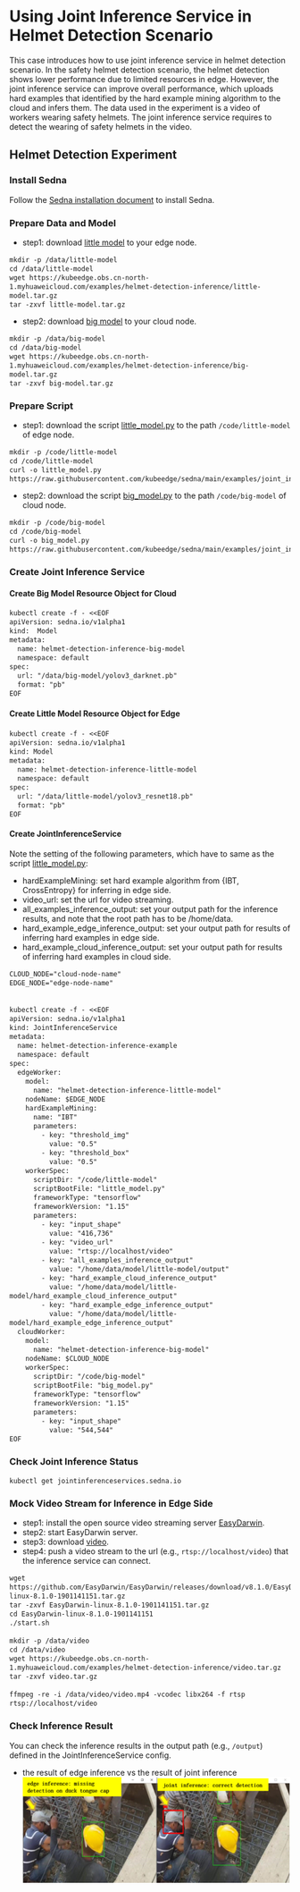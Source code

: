 # Using Joint Inference Service in Helmet Detection Scenario 

This case introduces how to use joint inference service in helmet detection scenario. 
In the safety helmet detection scenario, the helmet detection shows lower performance due to limited resources in edge. 
However, the joint inference service can improve overall performance, which uploads hard examples that identified by the hard example mining algorithm to the cloud and infers them.
The data used in the experiment is a video of workers wearing safety helmets. 
The joint inference service requires to detect the wearing of safety helmets in the video. 

## Helmet Detection Experiment

### Install Sedna

Follow the [Sedna installation document](/docs/setup/install.md) to install Sedna.
 
### Prepare Data and Model

* step1: download [little model](https://kubeedge.obs.cn-north-1.myhuaweicloud.com/examples/helmet-detection-inference/little-model.tar.gz) to your edge node.

```
mkdir -p /data/little-model
cd /data/little-model
wget https://kubeedge.obs.cn-north-1.myhuaweicloud.com/examples/helmet-detection-inference/little-model.tar.gz
tar -zxvf little-model.tar.gz
```

* step2: download [big model](https://kubeedge.obs.cn-north-1.myhuaweicloud.com/examples/helmet-detection-inference/big-model.tar.gz) to your cloud node.

```
mkdir -p /data/big-model
cd /data/big-model
wget https://kubeedge.obs.cn-north-1.myhuaweicloud.com/examples/helmet-detection-inference/big-model.tar.gz
tar -zxvf big-model.tar.gz
```

### Prepare Script
* step1: download the script [little_model.py](/examples/joint_inference/helmet_detection_inference/little_model/little_model.py) to the path `/code/little-model` of edge node.

```
mkdir -p /code/little-model
cd /code/little-model
curl -o little_model.py https://raw.githubusercontent.com/kubeedge/sedna/main/examples/joint_inference/helmet_detection_inference/little_model/little_model.py
```

* step2: download the script [big_model.py](/examples/joint_inference/helmet_detection_inference/big_model/big_model.py) to the path `/code/big-model` of cloud node.

```
mkdir -p /code/big-model
cd /code/big-model
curl -o big_model.py https://raw.githubusercontent.com/kubeedge/sedna/main/examples/joint_inference/helmet_detection_inference/big_model/big_model.py
```

### Create Joint Inference Service 

#### Create Big Model Resource Object for Cloud

```
kubectl create -f - <<EOF
apiVersion: sedna.io/v1alpha1
kind:  Model
metadata:
  name: helmet-detection-inference-big-model
  namespace: default
spec:
  url: "/data/big-model/yolov3_darknet.pb"
  format: "pb"
EOF
```

#### Create Little Model Resource Object for Edge

```
kubectl create -f - <<EOF
apiVersion: sedna.io/v1alpha1
kind: Model
metadata:
  name: helmet-detection-inference-little-model
  namespace: default
spec:
  url: "/data/little-model/yolov3_resnet18.pb"
  format: "pb"
EOF
```

#### Create JointInferenceService 

Note the setting of the following parameters, which have to same as the script [little_model.py](/examples/joint_inference/helmet_detection_inference/little_model/little_model.py):
- hardExampleMining: set hard example algorithm from {IBT, CrossEntropy} for inferring in edge side.
- video_url: set the url for video streaming. 
- all_examples_inference_output: set your output path for the inference results, and note that the root path has to be /home/data.
- hard_example_edge_inference_output: set your output path for results of inferring hard examples in edge side.
- hard_example_cloud_inference_output: set your output path for results of inferring hard examples in cloud side.

```
CLOUD_NODE="cloud-node-name"
EDGE_NODE="edge-node-name"


kubectl create -f - <<EOF
apiVersion: sedna.io/v1alpha1
kind: JointInferenceService
metadata:
  name: helmet-detection-inference-example
  namespace: default
spec:
  edgeWorker:
    model:
      name: "helmet-detection-inference-little-model"
    nodeName: $EDGE_NODE
    hardExampleMining:
      name: "IBT"
      parameters:
        - key: "threshold_img"
          value: "0.5"
        - key: "threshold_box"
          value: "0.5"
    workerSpec:
      scriptDir: "/code/little-model"
      scriptBootFile: "little_model.py"
      frameworkType: "tensorflow"
      frameworkVersion: "1.15"
      parameters:
        - key: "input_shape"
          value: "416,736"
        - key: "video_url"
          value: "rtsp://localhost/video"
        - key: "all_examples_inference_output"
          value: "/home/data/model/little-model/output"
        - key: "hard_example_cloud_inference_output"
          value: "/home/data/model/little-model/hard_example_cloud_inference_output"
        - key: "hard_example_edge_inference_output"
          value: "/home/data/model/little-model/hard_example_edge_inference_output"
  cloudWorker:
    model:
      name: "helmet-detection-inference-big-model"
    nodeName: $CLOUD_NODE
    workerSpec:
      scriptDir: "/code/big-model"
      scriptBootFile: "big_model.py"
      frameworkType: "tensorflow"
      frameworkVersion: "1.15"
      parameters:
        - key: "input_shape"
          value: "544,544"
EOF
```

### Check Joint Inference Status

```
kubectl get jointinferenceservices.sedna.io
```

### Mock Video Stream for Inference in Edge Side

* step1: install the open source video streaming server [EasyDarwin](https://github.com/EasyDarwin/EasyDarwin/tree/dev).
* step2: start EasyDarwin server.
* step3: download [video](https://kubeedge.obs.cn-north-1.myhuaweicloud.com/examples/helmet-detection-inference/video.tar.gz).
* step4: push a video stream to the url (e.g., `rtsp://localhost/video`) that the inference service can connect.

```
wget https://github.com/EasyDarwin/EasyDarwin/releases/download/v8.1.0/EasyDarwin-linux-8.1.0-1901141151.tar.gz
tar -zxvf EasyDarwin-linux-8.1.0-1901141151.tar.gz
cd EasyDarwin-linux-8.1.0-1901141151
./start.sh

mkdir -p /data/video
cd /data/video
wget https://kubeedge.obs.cn-north-1.myhuaweicloud.com/examples/helmet-detection-inference/video.tar.gz
tar -zxvf video.tar.gz

ffmpeg -re -i /data/video/video.mp4 -vcodec libx264 -f rtsp rtsp://localhost/video
```

### Check Inference Result

You can check the inference results in the output path (e.g., `/output`) defined in the JointInferenceService config.
* the result of edge inference vs the result of joint inference
![](images/inference-result.png)

